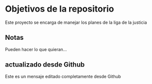 # Objetivos de la repositorio

Este proyecto se encarga de manejar los planes de la liga de la justicia


## Notas
Pueden hacer lo que quieran...

## actualizado desde Github

Este es un mensaje editado completamente desde Github
